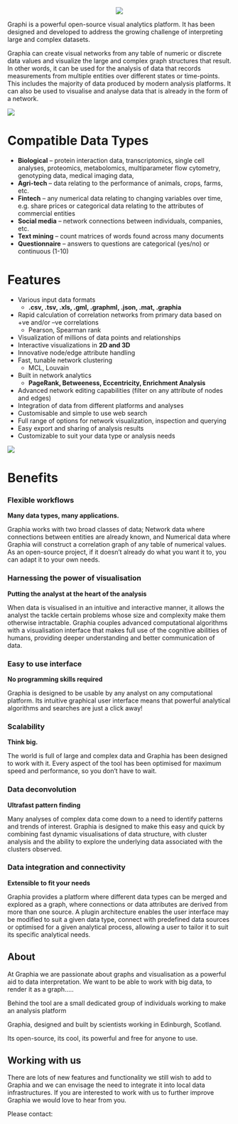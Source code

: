 <p align="center">
	<img src="{{site.baseurl}}/assets/graphiaicon.png"/>
</p>

Graphi is a powerful open-source visual analytics platform.  It has been designed and developed to address the growing challenge of interpreting large and complex datasets. 

Graphia can create visual networks from any table of numeric or discrete data values and visualize the large and complex graph structures that result. In other words, it can be used for the analysis of data that records measurements from multiple entities over different states or time-points. This includes the majority of data produced by modern analysis platforms. It can also be used to visualise and analyse data that is already in the form of a network.

![]({{site.baseurl}}/assets/components.png)

 

 

# Compatible Data Types

- **Biological** – protein interaction data, transcriptomics, single cell analyses, proteomics, metabolomics, multiparameter flow cytometry, genotyping data, medical imaging data,
- **Agri-tech** – data relating to the performance of animals, crops, farms, etc.
- **Fintech** – any numerical data relating to changing variables over time, e.g. share prices or categorical data relating to the attributes of commercial entities
- **Social media** – network connections between individuals, companies, etc.
- **Text mining** – count matrices of words found across many documents
- **Questionnaire** – answers to questions are categorical (yes/no) or continuous (1-10)

 

# Features

- Various input data formats 
	- **.csv, .tsv, .xls, .gml, .graphml, .json, .mat, .graphia**
- Rapid calculation of correlation networks from primary data based on +ve and/or –ve correlations 
	- Pearson, Spearman rank
- Visualization of millions of data points and relationships
- Interactive visualizations in **2D and 3D**
- Innovative node/edge attribute handling
- Fast, tunable network clustering 
	- MCL, Louvain
- Built in network analytics 
	- **PageRank, Betweeness, Eccentricity, Enrichment Analysis**
- Advanced network editing capabilities (filter on any attribute of nodes and edges)
- Integration of data from different platforms and analyses
- Customisable and simple to use web search
- Full range of options for network visualization, inspection and querying
- Easy export and sharing of analysis results
- Customizable to suit your data type or analysis needs

![]({{site.baseurl}}/assets/quartercomponents.png)


# Benefits

### Flexible workflows

**Many data types, many applications.**

Graphia works with two broad classes of data; Network data where connections between entities are already known, and Numerical data where Graphia will construct a correlation graph of any table of numerical values. As an open-source project, if it doesn’t already do what you want it to, you can adapt it to your own needs.

### Harnessing the power of visualisation

**Putting the analyst at the heart of the analysis**

When data is visualised in an intuitive and interactive manner, it allows the analyst the tackle certain problems whose size and complexity make them otherwise intractable. Graphia couples advanced computational algorithms with a visualisation interface that makes full use of the cognitive abilities of humans, providing deeper understanding and better communication of data.

### Easy to use interface  

**No programming skills required**

Graphia is designed to be usable by any analyst on any computational platform. Its intuitive graphical user interface means that powerful analytical algorithms and searches are just a click away! 

### Scalability

**Think big.**

The world is full of large and complex data and Graphia has been designed to work with it. Every aspect of the tool has been optimised for maximum speed and performance, so you don’t have to wait.


### Data deconvolution

**Ultrafast pattern finding**

Many analyses of complex data come down to a need to identify patterns and trends of interest. Graphia is designed to make this easy and quick by combining fast dynamic visualisations of data structure, with cluster analysis and the ability to explore the underlying data associated with the clusters observed.

 

### Data integration and connectivity

**Extensible to fit your needs**

Graphia provides a platform where different data types can be merged and explored as a graph, where connections or data attributes are derived from more than one source.  A plugin architecture enables the user interface may be modified to suit a given data type, connect with predefined data sources or optimised for a given analytical process, allowing a user to tailor it to suit its specific analytical needs.



## About

At Graphia we are passionate about graphs and visualisation as a powerful aid to data interpretation.  We want to be able to work with big data, to render it as a graph…..

Behind the tool are a small dedicated group of individuals working to make an analysis platform 

 

Graphia, designed and built by scientists working in Edinburgh, Scotland. 

 

Its open-source, its cool, its powerful and free for anyone to use.

 

## Working with us

There are lots of new features and functionality we still wish to add to Graphia and we can envisage the need to integrate it into local data infrastructures. If you are interested to work with us to further improve Graphia we would love to hear from you.

Please contact:
